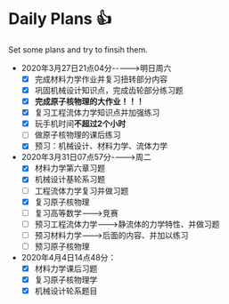 # Daily Plans :+1:
Set some plans and try to finsih them. 
* 2020年3月27日21点04分----->明日周六  
  - [x] 完成材料力学作业并复习扭转部分内容
  - [X] 巩固机械设计知识点，完成齿轮部分练习题
  - [x] **完成原子核物理的大作业！！！**
  - [x] 复习工程流体力学知识点并加强练习
  - [x] 玩手机时间**不超过2个小时**
  - [ ] 做原子核物理的课后练习
  - [x] 预习：机械设计、材料力学、流体力学  
* 2020年3月31日07点57分---->周二  
  - [x] 材料力学第六章习题
  - [x] 机械设计基轮系习题
  - [ ] 工程流体力学复习并做习题
  - [x] 复习原子核物理
  - [ ] 复习高等数学--->竞赛
  - [ ] 预习工程流体力学--->静流体的力学特性、并做习题
  - [ ] 预习材料力学--->后面的内容、并加以练习
  - [ ] 预习原子核物理  
* 2020年4月4日14点48分：
  - [x] 材料力学课后习题
  - [x] 复习原子核物理学
  - [x] 机械设计轮系题目
